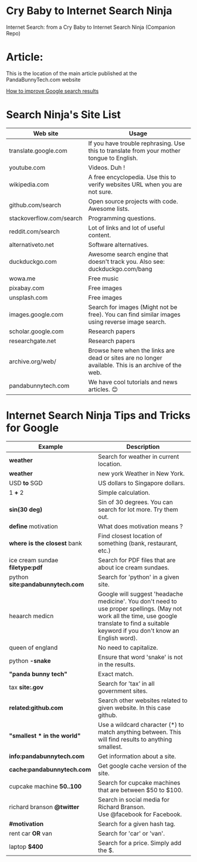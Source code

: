 # Cry Baby to Internet Search Ninja
Internet Search: from a Cry Baby to Internet Search Ninja (Companion Repo)

# Article:
This is the location of the main article published at the PandaBunnyTech.com website

[How to improve Google search results](http://pandabunnytech.com/how-to-improve-google-search-results/)

# Search Ninja's Site List
Web site |	Usage
-------- | --------
translate.google.com | If you have trouble rephrasing. Use this to translate from your mother tongue to English.
youtube.com  |	Videos. Duh !
wikipedia.com  | 	A free encyclopedia. Use this to verify websites URL when you are not sure.
github.com/search | Open source projects with code. Awesome lists.
stackoverflow.com/search |	Programming questions.
reddit.com/search |	Lot of links and lot of useful content.
alternativeto.net |	Software alternatives.
duckduckgo.com |	Awesome search engine that doesn't track you. Also see: duckduckgo.com/bang
wowa.me	| Free music
pixabay.com |	Free images
unsplash.com |	Free images
images.google.com |	Search for images (Might not be free). You can find similar images using reverse image search.
scholar.google.com | Research papers
researchgate.net | Research papers
archive.org/web/ | Browse here when the links are dead or sites are no longer available. This is an archive of the web.
pandabunnytech.com | We have cool tutorials and news articles. :blush:

# Internet Search Ninja Tips and Tricks for Google
Example |	Description
-------- | --------
**weather**	| Search for weather in current location.
**weather**	| new york	Weather in New York.
USD **to** SGD |	US dollars to Singapore dollars.
1 **+** 2	|	Simple calculation.
**sin(**30 deg**)**	|	Sin of 30 degrees. You can search for lot more. Try them out.
**define** motivation	|	What does motivation means ?
**where is the closest** bank	|	Find closest location of something (bank, restaurant, etc.)
ice cream sundae **filetype:pdf**	|	Search for PDF files that are about ice cream sundaes.
python **site:pandabunnytech.com** |	Search for 'python' in a given site.
heaarch medicn	|	Google will suggest 'headache medicine'. You don't need to use proper spellings. (May not work all the time, use google translate to find a suitable keyword if you don't know an English word).
queen of england |	No need to capitalize.
python **-snake**	|	Ensure that word 'snake' is not in the results.
**"panda bunny tech"**	|	Exact match.
tax **site:.gov**	|	Search for 'tax' in all government sites.
**related:github.com**	|	Search other websites related to given website. In this case github.
**"smallest * in the world"**	|	Use a wildcard character (*) to match anything between. This will find results to anything smallest.
**info:pandabunnytech.com**	|	Get information about a site.
**cache:pandabunnytech.com**	|	Get google cache version of the site.
cupcake machine **$50..$100**	|	Search for cupcake machines that are between $50 to $100.
richard branson **@twitter**	|	Search in social media for Richard Branson. Use @facebook for Facebook.
**#motivation**	|	Search for a given hash tag.
rent car **OR** van	|	Search for 'car' or 'van'.
laptop **$400**	|	Search for a price. Simply add the $.
